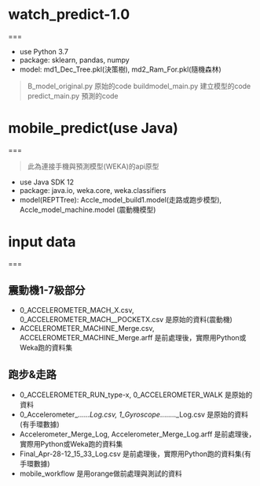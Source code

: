 # watch_predict-1.0
===

- use Python 3.7
- package: sklearn, pandas, numpy
- model: md1_Dec_Tree.pkl(決策樹), md2_Ram_For.pkl(隨機森林)
> B_model_original.py 原始的code
> buildmodel_main.py 建立模型的code
> predict_main.py 預測的code


# mobile_predict(use Java)
===

> 此為連接手機與預測模型(WEKA)的api原型
- use Java SDK 12
- package: java.io, weka.core, weka.classifiers
- model(REPTTree):
 Accle_model_build1.model(走路或跑步模型), Accle_model_machine.model (震動機模型)
    

# input data
===

震動機1-7級部分
-----------------------------------------
- 0_ACCELEROMETER_MACH_X.csv, 0_ACCELEROMETER_MACH__POCKETX.csv 是原始的資料(震動機)
- ACCELEROMETER_MACHINE_Merge.csv, ACCELEROMETER_MACHINE_Merge.arff 是前處理後，實際用Python或Weka跑的資料集

跑步&走路
-----------------------------------------
- 0_ACCELEROMETER_RUN_type-x, 0_ACCELEROMETER_WALK 是原始的資料
- 0_Accelerometer_......_Log.csv, 1_Gyroscope_........_Log.csv 是原始的資料(有手環數據)
- Accelerometer_Merge_Log, Accelerometer_Merge_Log.arff 是前處理後，實際用Python或Weka跑的資料集
- Final_Apr-28-12_15_33_Log.csv 是前處理後，實際用Python跑的資料集(有手環數據)
- mobile_workflow 是用orange做前處理與測試的資料






